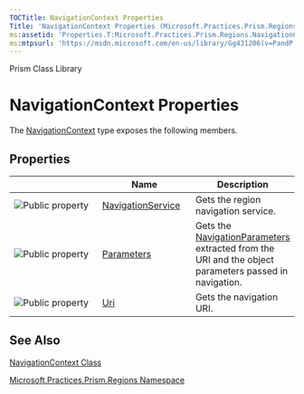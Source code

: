 ```yaml
---
TOCTitle: NavigationContext Properties
Title: 'NavigationContext Properties (Microsoft.Practices.Prism.Regions)'
ms:assetid: 'Properties.T:Microsoft.Practices.Prism.Regions.NavigationContext'
ms:mtpsurl: 'https://msdn.microsoft.com/en-us/library/Gg431206(v=PandP.50)'
---
```


Prism Class Library

NavigationContext Properties
============================

The [NavigationContext](https://msdn.microsoft.com/t:microsoft.practices.prism.regions.navigationcontext) type exposes the following members.

Properties
----------

<span id="propertyTableToggle"></span>
<table>
<colgroup>
<col width="33%" />
<col width="33%" />
<col width="33%" />
</colgroup>
<thead>
<tr class="header">
<th> </th>
<th>Name</th>
<th>Description</th>
</tr>
</thead>
<tbody>
<tr class="odd">
<td><img src="https://msdn.microsoft.com/en-us/Gg431206.pubproperty(en-us,PandP.50).gif" title="Public property" /></td>
<td><a href="https://msdn.microsoft.com/p:microsoft.practices.prism.regions.navigationcontext.navigationservice">NavigationService</a></td>
<td><div class="summary">
Gets the region navigation service.
</div></td>
</tr>
<tr class="even">
<td><img src="https://msdn.microsoft.com/en-us/Gg431206.pubproperty(en-us,PandP.50).gif" title="Public property" /></td>
<td><a href="https://msdn.microsoft.com/p:microsoft.practices.prism.regions.navigationcontext.parameters">Parameters</a></td>
<td><div class="summary">
Gets the <a href="https://msdn.microsoft.com/t:microsoft.practices.prism.regions.navigationparameters">NavigationParameters</a> extracted from the URI and the object parameters passed in navigation.
</div></td>
</tr>
<tr class="odd">
<td><img src="https://msdn.microsoft.com/en-us/Gg431206.pubproperty(en-us,PandP.50).gif" title="Public property" /></td>
<td><a href="https://msdn.microsoft.com/p:microsoft.practices.prism.regions.navigationcontext.uri">Uri</a></td>
<td><div class="summary">
Gets the navigation URI.
</div></td>
</tr>
</tbody>
</table>

See Also
--------


[NavigationContext Class](https://msdn.microsoft.com/t:microsoft.practices.prism.regions.navigationcontext)

[Microsoft.Practices.Prism.Regions Namespace](https://msdn.microsoft.com/n:microsoft.practices.prism.regions)
